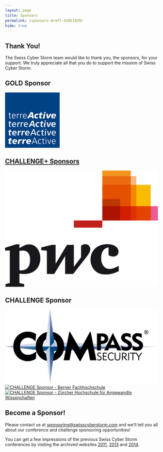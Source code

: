 ```yaml
---
layout: page
title: Sponsors
permalink: /sponsors-draft-42051929/
hide: true
---
```

<h2>Thank You!</h2>
The Swiss Cyber Storm team would like to thank you, the sponsors,
for your support. We truly appreciate all that you do to support
the mission of Swiss Cyber Storm.

<h2>GOLD Sponsor</h2>
<a href="http://www.terreactive.ch/" target="_blank">
<img class="sponsor-img" src="/img/sponsors/Logo_terreActiveAG.jpg" alt="GOLD Sponsor - terreActive AG">

<h2>CHALLENGE+ Sponsors</h2>

<a href="http://www.pwc.ch" target ="_blank">
<img class="sponsor-img" src="/img/sponsors/PwC_farbig_rgb.jpg" alt="CHALLENGE+ Sponsor - PwC Switzerland">
</a>

<h2>CHALLENGE Sponsor</h2>

<a href="http://www.csnc.ch/" target ="_blank">
<img class="sponsor-img" src="/img/sponsors/compass-L1_4c-o_print_registered_300dpi_trans.png" alt="CHALLENGE Sponsor - Compass Security AG">
</a>

<a href="http://www.bfh.ch/" target ="_blank">
<img class="sponsor-img" src="/img/sponsors/" alt="CHALLENGE Sponsor - Berner Fachhochschule">
</a>

<a href="http://www.zhaw.ch/" target ="_blank">
<img class="sponsor-img" src="/img/sponsors/" alt="CHALLENGE Sponsor - Zürcher Hochschule für Angewandte Wissenchaften">
</a>

<h2>Become a Sponsor!</h2>
Please contact us at 
<a href="mailto:sponsoring@swisscyberstorm.com" target="_blank">sponsoring@swisscyberstorm.com</a>
and we'll tell you all about our conference and challenge sponsoring opportunities!

You can get a few impressions of the previous Swiss Cyber Storm conferences by visiting
the archived websites 
<a href="http://archive.swisscyberstorm.com/" target="_blank">2011</a>,
<a href="http://2013.swisscyberstorm.com/" target="_blank">2013</a> and
<a href="http://2014.swisscyberstorm.com/" target="_blank">2014</a>.
